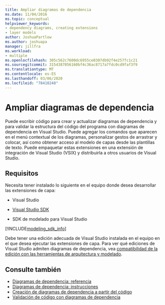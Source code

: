 ```yaml
---
title: Ampliar diagramas de dependencia
ms.date: 11/04/2016
ms.topic: conceptual
helpviewer_keywords:
- dependency diagrams, creating extensions
- layer models
author: JoshuaPartlow
ms.author: joshuapa
manager: jillfra
ms.workload:
- multiple
ms.openlocfilehash: 305c562c7600dc6955ce0307db92f4e257fc1c21
ms.sourcegitcommit: 3154387056160bf4c36ac8717a7fdc0cd9faf3f9
ms.translationtype: MT
ms.contentlocale: es-ES
ms.lasthandoff: 03/06/2020
ms.locfileid: "78410248"
---
```

# <a name="extend-dependency-diagrams"></a>Ampliar diagramas de dependencia

Puede escribir código para crear y actualizar diagramas de dependencia y para validar la estructura del código del programa con diagramas de dependencia en Visual Studio. Puede agregar los comandos que aparecen en el menú contextual de los diagramas, personalizar gestos de arrastrar y colocar, así como obtener acceso al modelo de capas desde las plantillas de texto. Puede empaquetar estas extensiones en una extensión de integración de Visual Studio (VSIX) y distribuirla a otros usuarios de Visual Studio.

## <a name="requirements"></a>Requisitos

Necesita tener instalado lo siguiente en el equipo donde desea desarrollar las extensiones de capa:

- Visual Studio

- [Visual Studio SDK](../extensibility/visual-studio-sdk.md)

- SDK de modelado para Visual Studio

[!INCLUDE[modeling_sdk_info](includes/modeling_sdk_info.md)]

Debe tener una edición adecuada de Visual Studio instalada en el equipo en el que desea ejecutar las extensiones de capa. Para ver qué ediciones de Visual Studio admiten diagramas de dependencia, vea [compatibilidad de la edición con las herramientas de arquitectura y modelado](../modeling/what-s-new-for-design-in-visual-studio.md#VersionSupport).

## <a name="see-also"></a>Consulte también

- [Diagramas de dependencia: referencia](../modeling/layer-diagrams-reference.md)
- [Diagramas de dependencia: instrucciones](../modeling/layer-diagrams-guidelines.md)
- [Creación de diagramas de dependencia a partir del código](../modeling/create-layer-diagrams-from-your-code.md)
- [Validación de código con diagramas de dependencia](../modeling/validate-code-with-layer-diagrams.md)
